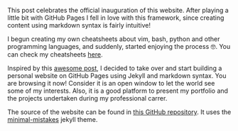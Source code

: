 This post celebrates the official inauguration of this website. After playing a little bit with GitHub Pages I fell in love with this framework, since creating content using markdown syntax is fairly intuitive!

I begun creating my own cheatsheets about vim, bash, python and other programming languages, and suddenly, started enjoying the process :nerd_face:.
You can check my cheatsheets [here](https://peferso.github.io/cheat-sheets/).

Inspired by this [awesome post](http://varianceexplained.org/r/start-blog/), I decided to take over and start building a personal website on GitHub Pages using Jekyll and markdown syntax. You are browsing it now! Consider it is an open window to let the world see some of my interests. Also, it is a good platform to present my portfolio and the projects undertaken during my professional carrer.

The source of the website can be found in [this GitHub repository](https://github.com/peferso/peferso.github.io).
It uses the [minimal-mistakes](https://mademistakes.com/work/minimal-mistakes-jekyll-theme/) jekyll theme.
